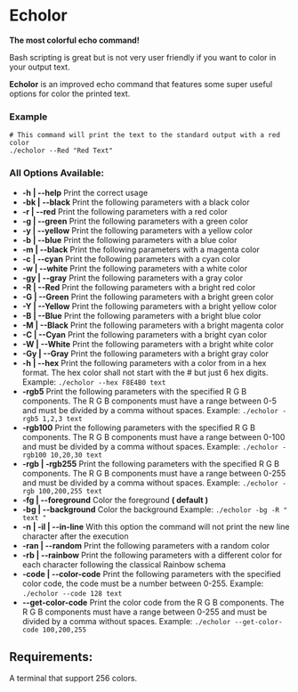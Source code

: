 # Echolor
**The most colorful echo command!**

Bash scripting is great but is not very user friendly if you want to color in your output text.

**Echolor** is an improved echo command that features some super useful options for color the printed text.

### Example
```Shell
# This command will print the text to the standard output with a red color
./echolor --Red "Red Text"
```

### All Options Available:
* **-h | --help** 	Print the correct usage
* **-bk | --black** Print the following parameters with a black color
* **-r | --red** 	Print the following parameters with a red color
* **-g | --green** Print the following parameters with a green color
* **-y | --yellow** Print the following parameters with a yellow color
* **-b | --blue** Print the following parameters with a blue color
* **-m | --black** Print the following parameters with a magenta color
* **-c | --cyan** Print the following parameters with a cyan color
* **-w | --white** Print the following parameters with a white color
* **-gy | --gray** Print the following parameters with a gray color
* **-R | --Red** Print the following parameters with a bright red color
* **-G | --Green** Print the following parameters with a bright green color
* **-Y | --Yellow** Print the following parameters with a bright yellow color
* **-B | --Blue** Print the following parameters with a bright blue color
* **-M | --Black** Print the following parameters with a bright magenta color
* **-C | --Cyan** Print the following parameters with a bright cyan color
* **-W | --White** Print the following parameters with a bright white color
* **-Gy | --Gray** Print the following parameters with a bright gray color
* **-h | --hex** Print the following parameters with a color from in a hex format. The hex color shall not start with the # but just 6 hex digits.  Example: `./echolor --hex F8E4B0 text`
* **-rgb5** Print the following parameters with the specified R G B components. The R G B components must have a range between 0-5 and must be divided by a comma without spaces.  Example: `./echolor -rgb5 1,2,3 text`
* **-rgb100** Print the following parameters with the specified R G B components. The R G B components must have a range between 0-100 and must be divided by a comma without spaces.  Example: `./echolor -rgb100 10,20,30 text`
* **-rgb | -rgb255** Print the following parameters with the specified R G B components. The R G B components must have a range between 0-255 and must be divided by a comma without spaces.  Example: `./echolor -rgb 100,200,255 text`
* **-fg | --foreground** Color the foreground **( default )**
* **-bg | --background** Color the background  Example: `./echolor -bg -R " text "`
* **-n | -il | --in-line** With this option the command will not print the new line character after the execution
* **-ran | --random** Print the following parameters with a random color
* **-rb | --rainbow** Print the following parameters with a different color for each character following the classical Rainbow schema
* **-code | --color-code** Print the following parameters with the specified color code, the code must be a number between 0-255.  Example: `./echolor --code 128 text`
* **--get-color-code** Print the color code from the R G B components. The R G B components must have a range between 0-255 and must be divided by a comma without spaces.  Example: `./echolor --get-color-code 100,200,255`


## Requirements:
A terminal that support 256 colors.




